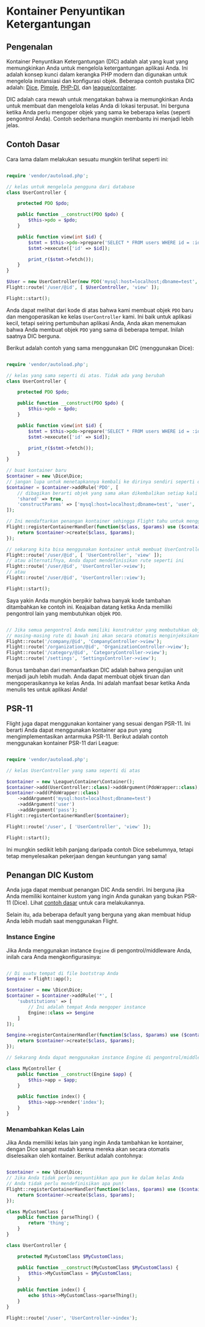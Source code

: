 # Kontainer Penyuntikan Ketergantungan

## Pengenalan

Kontainer Penyuntikan Ketergantungan (DIC) adalah alat yang kuat yang memungkinkan Anda untuk mengelola
ketergantungan aplikasi Anda. Ini adalah konsep kunci dalam kerangka PHP modern dan digunakan
untuk mengelola instansiasi dan konfigurasi objek. Beberapa contoh pustaka DIC adalah: [Dice](https://r.je/dice), [Pimple](https://pimple.symfony.com/), 
[PHP-DI](http://php-di.org/), dan [league/container](https://container.thephpleague.com/).

DIC adalah cara mewah untuk mengatakan bahwa ia memungkinkan Anda untuk membuat dan mengelola kelas Anda di lokasi
terpusat. Ini berguna ketika Anda perlu mengoper objek yang sama ke beberapa kelas (seperti pengontrol Anda). Contoh sederhana mungkin membantu ini menjadi lebih jelas.

## Contoh Dasar

Cara lama dalam melakukan sesuatu mungkin terlihat seperti ini:
```php

require 'vendor/autoload.php';

// kelas untuk mengelola pengguna dari database
class UserController {

	protected PDO $pdo;

	public function __construct(PDO $pdo) {
		$this->pdo = $pdo;
	}

	public function view(int $id) {
		$stmt = $this->pdo->prepare('SELECT * FROM users WHERE id = :id');
		$stmt->execute(['id' => $id]);

		print_r($stmt->fetch());
	}
}

$User = new UserController(new PDO('mysql:host=localhost;dbname=test', 'user', 'pass'));
Flight::route('/user/@id', [ $UserController, 'view' ]);

Flight::start();
```

Anda dapat melihat dari kode di atas bahwa kami membuat objek `PDO` baru dan mengoperasikan
ke kelas `UserController` kami. Ini baik untuk aplikasi kecil, tetapi seiring pertumbuhan aplikasi Anda,
Anda akan menemukan bahwa Anda membuat objek `PDO` yang sama di beberapa tempat. Inilah saatnya DIC berguna.

Berikut adalah contoh yang sama menggunakan DIC (menggunakan Dice):
```php

require 'vendor/autoload.php';

// kelas yang sama seperti di atas. Tidak ada yang berubah
class UserController {

	protected PDO $pdo;

	public function __construct(PDO $pdo) {
		$this->pdo = $pdo;
	}

	public function view(int $id) {
		$stmt = $this->pdo->prepare('SELECT * FROM users WHERE id = :id');
		$stmt->execute(['id' => $id]);

		print_r($stmt->fetch());
	}
}

// buat kontainer baru
$container = new \Dice\Dice;
// jangan lupa untuk menetapkannya kembali ke dirinya sendiri seperti di bawah ini!
$container = $container->addRule('PDO', [
	// dibagikan berarti objek yang sama akan dikembalikan setiap kali
	'shared' => true,
	'constructParams' => ['mysql:host=localhost;dbname=test', 'user', 'pass' ]
]);

// Ini mendaftarkan penangan kontainer sehingga Flight tahu untuk menggunakannya.
Flight::registerContainerHandler(function($class, $params) use ($container) {
	return $container->create($class, $params);
});

// sekarang kita bisa menggunakan kontainer untuk membuat UserController kita
Flight::route('/user/@id', [ 'UserController', 'view' ]);
// atau alternatifnya, Anda dapat mendefinisikan rute seperti ini
Flight::route('/user/@id', 'UserController->view');
// atau
Flight::route('/user/@id', 'UserController::view');

Flight::start();
```

Saya yakin Anda mungkin berpikir bahwa banyak kode tambahan ditambahkan ke contoh ini.
Keajaiban datang ketika Anda memiliki pengontrol lain yang membutuhkan objek `PDO`. 

```php

// Jika semua pengontrol Anda memiliki konstruktor yang membutuhkan objek PDO
// masing-masing rute di bawah ini akan secara otomatis menginjeksikannya!!!
Flight::route('/company/@id', 'CompanyController->view');
Flight::route('/organization/@id', 'OrganizationController->view');
Flight::route('/category/@id', 'CategoryController->view');
Flight::route('/settings', 'SettingsController->view');
```

Bonus tambahan dari memanfaatkan DIC adalah bahwa pengujian unit menjadi jauh lebih mudah. Anda dapat
membuat objek tiruan dan mengoperasikannya ke kelas Anda. Ini adalah manfaat besar ketika Anda
menulis tes untuk aplikasi Anda!

## PSR-11

Flight juga dapat menggunakan kontainer yang sesuai dengan PSR-11. Ini berarti Anda dapat menggunakan
kontainer apa pun yang mengimplementasikan antarmuka PSR-11. Berikut adalah contoh menggunakan kontainer
PSR-11 dari League:

```php

require 'vendor/autoload.php';

// kelas UserController yang sama seperti di atas

$container = new \League\Container\Container();
$container->add(UserController::class)->addArgument(PdoWrapper::class);
$container->add(PdoWrapper::class)
	->addArgument('mysql:host=localhost;dbname=test')
	->addArgument('user')
	->addArgument('pass');
Flight::registerContainerHandler($container);

Flight::route('/user', [ 'UserController', 'view' ]);

Flight::start();
```

Ini mungkin sedikit lebih panjang daripada contoh Dice sebelumnya, tetapi tetap
menyelesaikan pekerjaan dengan keuntungan yang sama!

## Penangan DIC Kustom

Anda juga dapat membuat penangan DIC Anda sendiri. Ini berguna jika Anda memiliki kontainer kustom yang ingin Anda gunakan yang bukan PSR-11 (Dice). Lihat 
[contoh dasar](#basic-example) untuk cara melakukannya.

Selain itu, ada beberapa default yang berguna yang akan membuat hidup Anda lebih mudah saat menggunakan Flight.

### Instance Engine

Jika Anda menggunakan instance `Engine` di pengontrol/middleware Anda, inilah cara Anda mengkonfigurasinya:

```php

// Di suatu tempat di file bootstrap Anda
$engine = Flight::app();

$container = new \Dice\Dice;
$container = $container->addRule('*', [
	'substitutions' => [
		// Ini adalah tempat Anda mengoper instance
		Engine::class => $engine
	]
]);

$engine->registerContainerHandler(function($class, $params) use ($container) {
	return $container->create($class, $params);
});

// Sekarang Anda dapat menggunakan instance Engine di pengontrol/middleware Anda

class MyController {
	public function __construct(Engine $app) {
		$this->app = $app;
	}

	public function index() {
		$this->app->render('index');
	}
}
```

### Menambahkan Kelas Lain

Jika Anda memiliki kelas lain yang ingin Anda tambahkan ke kontainer, dengan Dice sangat mudah karena mereka akan secara otomatis diselesaikan oleh kontainer. Berikut adalah contohnya:

```php

$container = new \Dice\Dice;
// Jika Anda tidak perlu menyuntikkan apa pun ke dalam kelas Anda
// Anda tidak perlu mendefinisikan apa pun!
Flight::registerContainerHandler(function($class, $params) use ($container) {
	return $container->create($class, $params);
});

class MyCustomClass {
	public function parseThing() {
		return 'thing';
	}
}

class UserController {

	protected MyCustomClass $MyCustomClass;

	public function __construct(MyCustomClass $MyCustomClass) {
		$this->MyCustomClass = $MyCustomClass;
	}

	public function index() {
		echo $this->MyCustomClass->parseThing();
	}
}

Flight::route('/user', 'UserController->index');
```